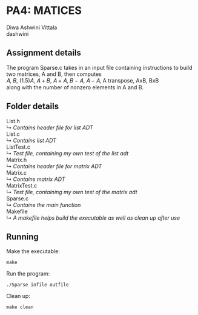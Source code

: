 # PA4: MATICES
Diwa Ashwini Vittala    
dashwini

## Assignment details
The program Sparse.c takes in an input file containing instructions to build two matrices, A and B, then computes    
𝐴, 𝐵, 
(1.5)𝐴, 
𝐴 + 𝐵, 𝐴 + 𝐴, 
𝐵 − 𝐴, 𝐴 − 𝐴, 
A transpose, 
AxB, BxB    
along with the number of nonzero elements in A and B.

## Folder details
List.h    
↳ *Contains header file for list ADT*    
List.c    
↳ *Contains list ADT*    
ListTest.c    
↳ *Test file, containing my own test of the list adt*    
Matrix.h    
↳ *Contains header file for matrix ADT*    
Matrix.c    
↳ *Contains matrix ADT*    
MatrixTest.c    
↳ *Test file, containing my own test of the matrix adt*    
Sparse.c    
↳ *Contains the main function*    
Makefile    
↳ *A makefile helps build the executable as well as clean up after use*    

## Running
Make the executable:
```
make
```

Run the program:
```
./Sparse infile outfile
```

Clean up:
```
make clean
```
